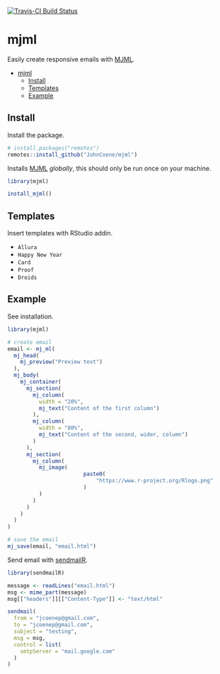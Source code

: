 [![Travis-CI Build Status](https://travis-ci.org/JohnCoene/mjml.svg?branch=master)](https://travis-ci.org/JohnCoene/mjml)

# mjml

Easily create responsive emails with [MJML](https://mjml.io/).

- [mjml](#mjml)
	- [Install](#install)
	- [Templates](#templates)
	- [Example](#example)

## Install

Install the package.

``` r
# install.packages("remotes")
remotes::install_github("JohnCoene/mjml")
```

Installs [MJML](https://mjml.io/) _globally_, this should only be run once on your machine.

```r
library(mjml)

install_mjml()
```

## Templates

Insert templates with RStudio addin.

* `Allura`
* `Happy New Year`
* `Card`
* `Proof`
* `Droids`

## Example

See installation.

```r
library(mjml)

# create email
email <- mj_ml(
  mj_head(
    mj_preview("Preview text")
  ),
  mj_body(
    mj_container(
      mj_section(
        mj_column(
          width = "20%",
          mj_text("Content of the first column")
        ),
        mj_column(
          width = "80%",
          mj_text("Content of the second, wider, column")
        )
      ),
      mj_section(
        mj_column(
          mj_image(
						paste0(
							"https://www.r-project.org/Rlogo.png"
						)
          )
        )
      )
    )
  )
)

# save the email
mj_save(email, "email.html")
```

Send email with [sendmailR](https://CRAN.R-project.org/package=sendmailR).

```r
library(sendmailR)

message <- readLines("email.html")
msg <- mime_part(message)
msg[["headers"]][["Content-Type"]] <- "text/html"

sendmail(
  from = "jcoenep@gmail.com",
  to = "jcoenep@gmail.com",
  subject = "testing", 
  msg = msg,
  control = list(
    smtpServer = "mail.google.com"
  )
)
```
